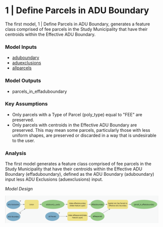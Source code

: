 # 1 | Define Parcels in ADU Boundary

The first model, 1 | Define Parcels in ADU Boundary, generates a feature class comprised of fee parcels in the Study Municipality that have their centroids within the Effective ADU Boundary.

### Model Inputs

* [aduboundary](../analysis-preparation/spatial-inputs/1-1.-adu-boundary.md)
* [aduexclusions](../analysis-preparation/spatial-inputs/1-2.-adu-exclusions.md)
* [allparcels](../analysis-preparation/spatial-inputs/1-3.-all-parcels.md)

### Model Outputs

* parcels\_in\_effaduboundary

### Key Assumptions

* Only parcels with a Type of Parcel (poly\_type) equal to "FEE" are preserved.
* Only parcels with centroids in the Effective ADU Boundary are preserved. This may mean some parcels, particularly those with less uniform shapes, are preserved or discarded in a way that is undesirable to the user.

### Analysis

The first model generates a feature class comprised of fee parcels in the Study Municipality that have their centroids within the Effective ADU Boundary (effaduboundary), defined as the ADU Boundary (aduboundary) input less ADU Exclusions (aduexclusions) input.

_Model Design_

![Screenshot of Model 1 | Define Parcels in ADU Boundary. Click to expand.](../.gitbook/assets/Model1-2.png)

###

